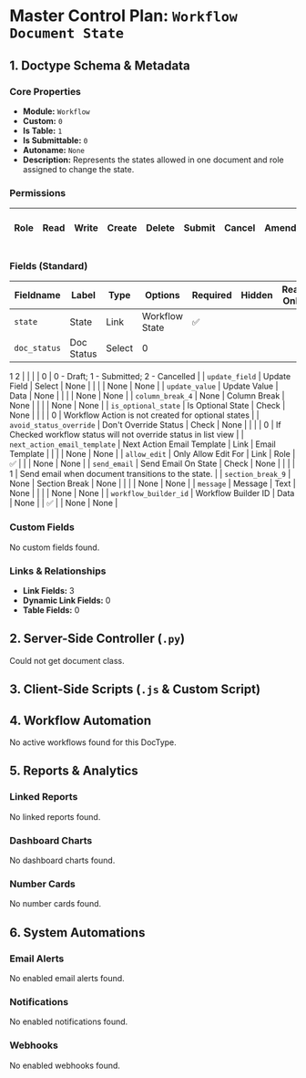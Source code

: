 # Master Control Plan: `Workflow Document State`

## 1. Doctype Schema & Metadata

### Core Properties
- **Module:** `Workflow`
- **Custom:** `0`
- **Is Table:** `1`
- **Is Submittable:** `0`
- **Autoname:** `None`
- **Description:** Represents the states allowed in one document and role assigned to change the state.

### Permissions
| Role | Read | Write | Create | Delete | Submit | Cancel | Amend | Report | Import | Export | Print | Email | Share | Set User Perms |
|---|---|---|---|---|---|---|---|---|---|---|---|---|---|---|


### Fields (Standard)
| Fieldname | Label | Type | Options | Required | Hidden | Read Only | Default | Description |
|---|---|---|---|---|---|---|---|---|
| `state` | State | Link | Workflow State | ✅ |  |  | None | None |
| `doc_status` | Doc Status | Select | 0
1
2 |  |  |  | 0 | 0 - Draft; 1 - Submitted; 2 - Cancelled |
| `update_field` | Update Field | Select | None |  |  |  | None | None |
| `update_value` | Update Value | Data | None |  |  |  | None | None |
| `column_break_4` | None | Column Break | None |  |  |  | None | None |
| `is_optional_state` | Is Optional State | Check | None |  |  |  | 0 | Workflow Action is not created for optional states |
| `avoid_status_override` | Don't Override Status | Check | None |  |  |  | 0 | If Checked workflow status will not override status in list view |
| `next_action_email_template` | Next Action Email Template | Link | Email Template |  |  |  | None | None |
| `allow_edit` | Only Allow Edit For | Link | Role | ✅ |  |  | None | None |
| `send_email` | Send Email On State | Check | None |  |  |  | 1 | Send email when document transitions to the state. |
| `section_break_9` | None | Section Break | None |  |  |  | None | None |
| `message` | Message | Text | None |  |  |  | None | None |
| `workflow_builder_id` | Workflow Builder ID | Data | None |  | ✅ |  | None | None |


### Custom Fields
No custom fields found.


### Links & Relationships
- **Link Fields:** 3
- **Dynamic Link Fields:** 0
- **Table Fields:** 0

## 2. Server-Side Controller (`.py`)
Could not get document class.


## 3. Client-Side Scripts (`.js` & Custom Script)




## 4. Workflow Automation
No active workflows found for this DocType.


## 5. Reports & Analytics
### Linked Reports
No linked reports found.


### Dashboard Charts
No dashboard charts found.


### Number Cards
No number cards found.


## 6. System Automations
### Email Alerts
No enabled email alerts found.


### Notifications
No enabled notifications found.


### Webhooks
No enabled webhooks found.
